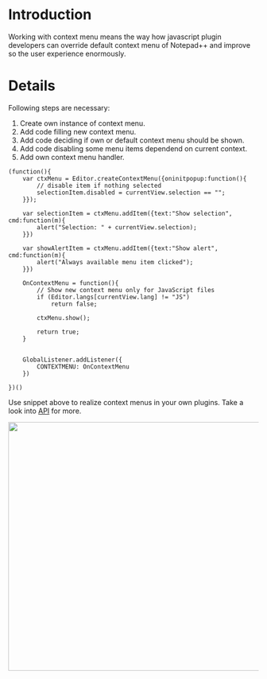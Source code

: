 # Introduction #
Working with context menu means the way how javascript plugin developers can override default context menu of Notepad++ and improve so the user experience enormously.

# Details #
Following steps are necessary:
  1. Create own instance of context menu.
  1. Add code filling new context menu.
  1. Add code deciding if own or default context menu should be shown.
  1. Add code disabling some menu items dependend on current context.
  1. Add own context menu handler.

```
(function(){
	var ctxMenu = Editor.createContextMenu({oninitpopup:function(){
		// disable item if nothing selected
		selectionItem.disabled = currentView.selection == "";
	}});

	var selectionItem = ctxMenu.addItem({text:"Show selection", cmd:function(m){
		alert("Selection: " + currentView.selection);
	}})

	var showAlertItem = ctxMenu.addItem({text:"Show alert", cmd:function(m){
		alert("Always available menu item clicked");
	}})
		
	OnContextMenu = function(){
		// Show new context menu only for JavaScript files
		if (Editor.langs[currentView.lang] != "JS")
			return false;

		ctxMenu.show();
		
		return true;
	}


	GlobalListener.addListener({
		CONTEXTMENU: OnContextMenu
	})

})()
```

Use snippet above to realize context menus in your own plugins. Take a look into [API](http://jn-npp-plugin.googlecode.com/svn/wiki/API/api.xml) for more.

<a href='http://www.youtube.com/watch?feature=player_embedded&v=OmJVkP_qWw8' target='_blank'><img src='http://img.youtube.com/vi/OmJVkP_qWw8/0.jpg' width='820' height=500 /></a>